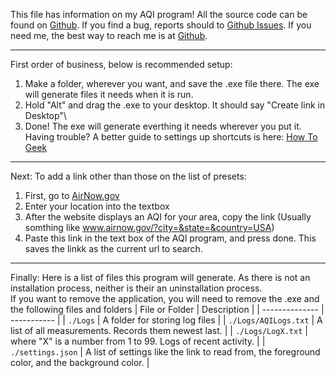 This file has information on my AQI program! All the source code can be found on [Github][1].
If you find a bug, reports should to [Github Issues][3]. If you need me, the best way to reach me is at [Github][4].

---

First order of business, below is recommended setup:
1.	Make a folder, wherever you want, and save the .exe file there. The exe will generate files it needs when it is run.
2.	Hold "Alt" and drag the .exe to your desktop. It should say "Create link in Desktop"\
3.	Done! The exe will generate everthing it needs wherever you put it.
Having trouble? A better guide to settings up shortcuts is here: [How To Geek][2]

---

Next:
To add a link other than those on the list of presets:
1.  First, go to [AirNow.gov](https://www.airnow.gov/)
2.  Enter your location into the textbox
3.  After the website displays an AQI for your area, copy the link (Usually somthing like www.airnow.gov/?city=&state=&country=USA)
4.  Paste this link in the text box of the AQI program, and press done. This saves the linkk as the current url to search.

---

Finally:
Here is a list of files this program will generate. As there is not an installation process, neither is their an uninstallation process.\
If you want to remove the application, you will need to remove the .exe and the following files and folders
| File or Folder | Description |
| -------------- | ----------- |
| ```./Logs``` | A folder for storing log files |
| ```./Logs/AQILogs.txt``` | A list of all measurements. Records them newest last. |
| ```./Logs/LogX.txt``` | where "X" is a number from 1 to 99. Logs of recent activity. |
| ```./settings.json``` | A list of settings like the link to read from, the foreground color, and the background color. |

[1]: https://github.com/code32123/AQIMeter
[2]: https://www.howtogeek.com/436615/how-to-create-desktop-shortcuts-on-windows-10-the-easy-way/
[3]: https://github.com/code32123/AQIMeter/issues
[4]: https://github.com/code32123
